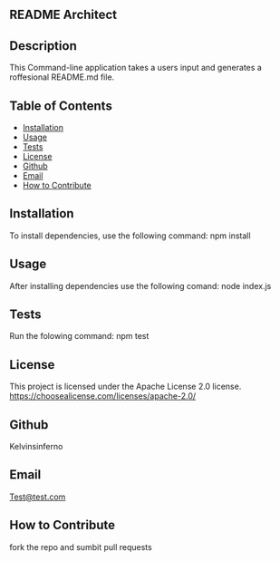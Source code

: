   ## README Architect

  ## Description
  This Command-line application takes a users input and generates a roffesional README.md file.
  
  ## Table of Contents
  * [Installation](#installation)
  * [Usage](#usage)
  * [Tests](#tests)
  * [License](#license)
  * [Github](#github)
  * [Email](#email)
  * [How to Contribute](#how-to-contribute)


## Installation
To install dependencies, use the following command: npm install

## Usage
After installing dependencies use the following comand: node index.js

## Tests
Run the folowing command: npm test

## License
This project is licensed under the Apache License 2.0 license. 
 https://choosealicense.com/licenses/apache-2.0/

## Github
Kelvinsinferno

## Email
Test@test.com

## How to Contribute
fork the repo and sumbit pull requests

